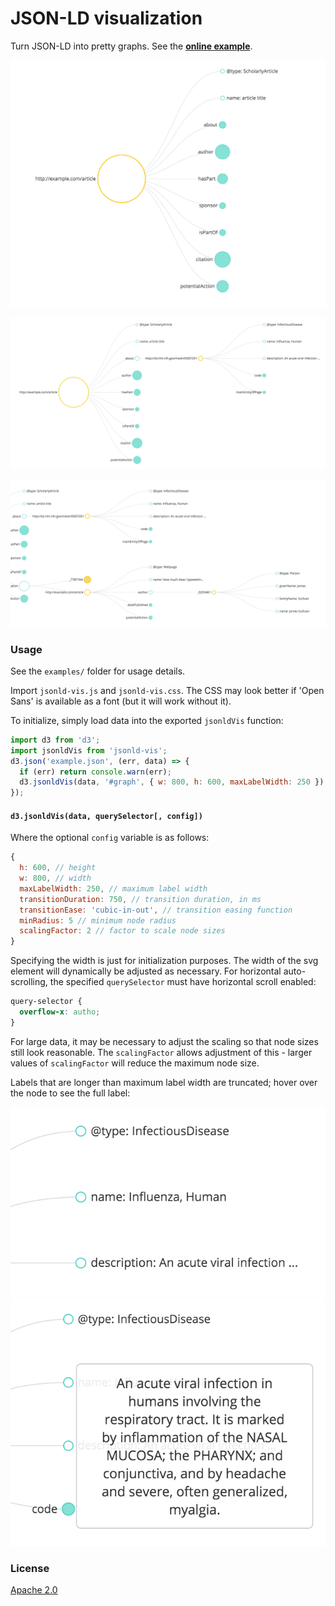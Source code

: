 
# JSON-LD visualization

Turn JSON-LD into pretty graphs. See the
**[online example](https://scienceai.github.io/jsonld-vis)**.

![Folded view of JSON tree](example/screen1.png)

![Partly unfolded view of JSON tree](example/screen3.png)

![Fully unfolded view of JSON tree](example/screen5.png)

### Usage

See the `examples/` folder for usage details.

Import `jsonld-vis.js` and `jsonld-vis.css`. The CSS may look better if 'Open Sans' is available as
a font (but it will work without it).

To initialize, simply load data into the exported `jsonldVis` function:

```js
import d3 from 'd3';
import jsonldVis from 'jsonld-vis';
d3.json('example.json', (err, data) => {
  if (err) return console.warn(err);
  d3.jsonldVis(data, '#graph', { w: 800, h: 600, maxLabelWidth: 250 });
});
```

#### `d3.jsonldVis(data, querySelector[, config])`

Where the optional `config` variable is as follows:

```js
{
  h: 600, // height
  w: 800, // width
  maxLabelWidth: 250, // maximum label width
  transitionDuration: 750, // transition duration, in ms
  transitionEase: 'cubic-in-out', // transition easing function
  minRadius: 5 // minimum node radius
  scalingFactor: 2 // factor to scale node sizes
}
```

Specifying the width is just for initialization purposes. The width of the svg element will
dynamically be adjusted as necessary. For horizontal auto-scrolling, the specified `querySelector`
must have horizontal scroll enabled:

```css
query-selector {
  overflow-x: autho;
}
```

For large data, it may be necessary to adjust the scaling so that node sizes still look reasonable.
The `scalingFactor` allows adjustment of this - larger values of `scalingFactor` will reduce the
maximum node size.

Labels that are longer than maximum label width are truncated; hover over the node to see the full
label:

![Truncated label](example/screen2.png)
![Hover text](example/screen4.png)

### License

[Apache 2.0](https://github.com/scienceai/jsonld-vis/blob/master/LICENSE)
